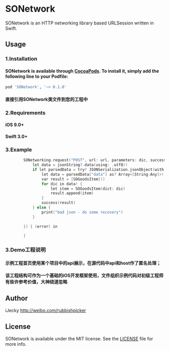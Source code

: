# SONetwork
SONetwork is an HTTP networking library based URLSession written  in Swift.


## Usage

### 1.Installation

#### SONetwork is available through [CocoaPods](http://cocoapods.org). To install it, simply add the following line to your Podfile:

```ruby
pod 'SONetwork', '~> 0.1.0'
```
#### 直接引用SONetwork类文件到您的工程中

### 2.Requirements
#### iOS 9.0+ 
#### Swift 3.0+

### 3.Example
```objective-c
        SONetworking.request("POST", url: url, parameters: dic, success: { (jsonString) in
            let data = jsonString?.data(using: .utf8)!
            if let parsedData = try? JSONSerialization.jsonObject(with: data!) as! [String:Any] {
                let data = parsedData["data"] as? Array<[String:Any]>!
                var result = [SOGoodsItem]()
                for dic in data! {
                    let item = SOGoodsItem(dict: dic)
                    result.append(item)
                }
                success(result)
            } else {
                print("bad json - do some recovery")
            }
            
        }) { (error) in
            
        }
```
### 3.Demo工程说明
#### 示例工程首页使用某个项目中的api展示，在源代码中api和host作了匿名处理；
#### 该工程结构可作为一个基础的iOS开发框架使用，文件组织示例代码对初级工程师有些许参考价值，大神绕道忽略

## Author

iJecky <http://weibo.com/rubbishpicker>

## License

SONetwork is available under the MIT license. See the [LICENSE](LICENSE) file for more info.
